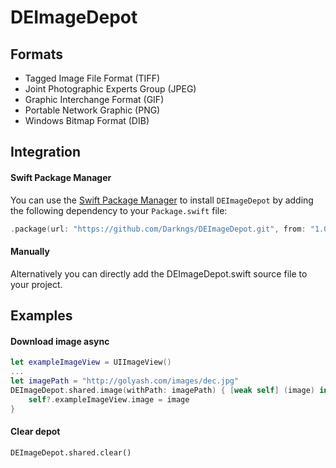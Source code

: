 # **DEImageDepot**

## Formats
- Tagged Image File Format (TIFF)
- Joint Photographic Experts Group (JPEG)
- Graphic Interchange Format (GIF)
- Portable Network Graphic (PNG)
- Windows Bitmap Format (DIB)

## Integration

#### Swift Package Manager

You can use the [Swift Package Manager](https://swift.org/package-manager) to install `DEImageDepot` by adding the following dependency to your `Package.swift` file:

```swift
.package(url: "https://github.com/Darkngs/DEImageDepot.git", from: "1.0.0"),
```

#### Manually

Alternatively you can directly add the DEImageDepot.swift source file to your project.

## Examples

#### Download image async
```swift
let exampleImageView = UIImageView()
...
let imagePath = "http://golyash.com/images/dec.jpg"
DEImageDepot.shared.image(withPath: imagePath) { [weak self] (image) in
    self?.exampleImageView.image = image
}
```

#### Clear depot
```
DEImageDepot.shared.clear()
```
